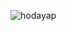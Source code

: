 
<p align="left"> <img src="https://komarev.com/ghpvc/?username=hodaya55&label=Profile%20views&color=0e75b6&style=flat" alt="hodayap" /> </p>
